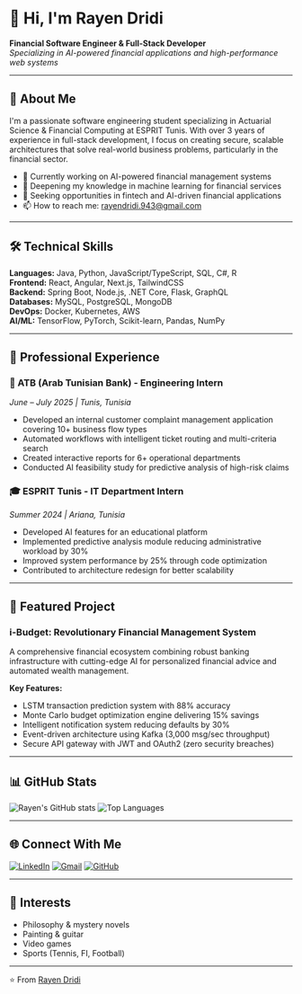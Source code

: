 # 👋 Hi, I'm Rayen Dridi

**Financial Software Engineer & Full-Stack Developer**  
*Specializing in AI-powered financial applications and high-performance web systems*

---

## 🚀 About Me

I'm a passionate software engineering student specializing in Actuarial Science & Financial Computing at ESPRIT Tunis. With over 3 years of experience in full-stack development, I focus on creating secure, scalable architectures that solve real-world business problems, particularly in the financial sector.

- 🔭 Currently working on AI-powered financial management systems
- 🌱 Deepening my knowledge in machine learning for financial services
- 💼 Seeking opportunities in fintech and AI-driven financial applications
- 📫 How to reach me: rayendridi.943@gmail.com

---

## 🛠️ Technical Skills

**Languages:** Java, Python, JavaScript/TypeScript, SQL, C#, R  
**Frontend:** React, Angular, Next.js, TailwindCSS  
**Backend:** Spring Boot, Node.js, .NET Core, Flask, GraphQL  
**Databases:** MySQL, PostgreSQL, MongoDB  
**DevOps:** Docker, Kubernetes, AWS  
**AI/ML:** TensorFlow, PyTorch, Scikit-learn, Pandas, NumPy  

---

## 💼 Professional Experience

### 🏦 ATB (Arab Tunisian Bank) - Engineering Intern
*June – July 2025 | Tunis, Tunisia*
- Developed an internal customer complaint management application covering 10+ business flow types
- Automated workflows with intelligent ticket routing and multi-criteria search
- Created interactive reports for 6+ operational departments
- Conducted AI feasibility study for predictive analysis of high-risk claims

### 🎓 ESPRIT Tunis - IT Department Intern
*Summer 2024 | Ariana, Tunisia*
- Developed AI features for an educational platform
- Implemented predictive analysis module reducing administrative workload by 30%
- Improved system performance by 25% through code optimization
- Contributed to architecture redesign for better scalability

---

## 🚀 Featured Project

### i-Budget: Revolutionary Financial Management System
A comprehensive financial ecosystem combining robust banking infrastructure with cutting-edge AI for personalized financial advice and automated wealth management.

**Key Features:**
- LSTM transaction prediction system with 88% accuracy
- Monte Carlo budget optimization engine delivering 15% savings
- Intelligent notification system reducing defaults by 30%
- Event-driven architecture using Kafka (3,000 msg/sec throughput)
- Secure API gateway with JWT and OAuth2 (zero security breaches)

---

## 📊 GitHub Stats

![Rayen's GitHub stats](https://github-readme-stats.vercel.app/api?username=RedRayenDridi&show_icons=true&theme=radical)
![Top Languages](https://github-readme-stats.vercel.app/api/top-langs/?username=RedRayenDridi&layout=compact&theme=radical)

---

## 🌐 Connect With Me

[![LinkedIn](https://img.shields.io/badge/LinkedIn-0077B5?style=for-the-badge&logo=linkedin&logoColor=white)](https://www.linkedin.com/in/rayen-dridi/)
[![Gmail](https://img.shields.io/badge/Gmail-D14836?style=for-the-badge&logo=gmail&logoColor=white)](mailto:rayendridi.943@gmail.com)
[![GitHub](https://img.shields.io/badge/GitHub-100000?style=for-the-badge&logo=github&logoColor=white)](https://github.com/RedRayenDridi)

---

## 🎨 Interests

- Philosophy & mystery novels
- Painting & guitar
- Video games
- Sports (Tennis, FI, Football)

---

⭐️ From [Rayen Dridi](https://github.com/RedRayenDridi)
